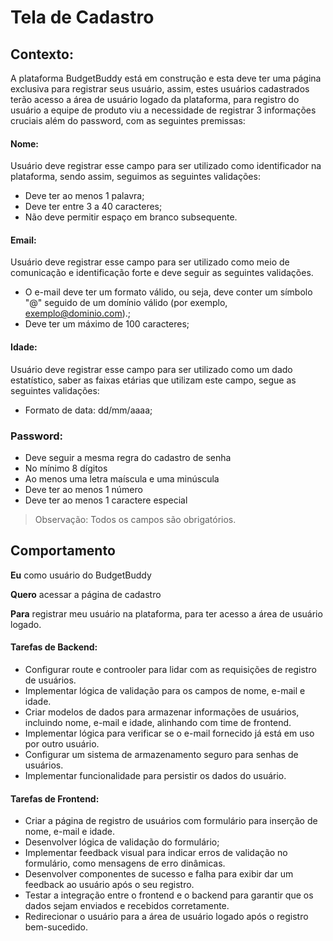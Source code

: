 # Tela de Cadastro

## Contexto:
A plataforma BudgetBuddy está em construção e esta deve ter uma página exclusiva para registrar seus usuário, assim, estes usuários cadastrados terão acesso a área de usuário logado da plataforma, para registro do usuário a equipe de produto viu a necessidade de registrar 3 informações cruciais além do password, com as seguintes premissas:

#### Nome: 
Usuário deve registrar esse campo para ser utilizado como identificador na plataforma, sendo assim, seguimos as seguintes validações:

- Deve ter ao menos 1 palavra;
- Deve ter entre 3 a 40 caracteres;
- Não deve permitir espaço em branco subsequente.

#### Email: 
Usuário deve registrar esse campo para ser utilizado como meio de comunicação e identificação forte e deve seguir as seguintes validações.

- O e-mail deve ter um formato válido, ou seja, deve conter um símbolo "@" seguido de um domínio válido (por exemplo, exemplo@dominio.com).;
- Deve ter um máximo de 100 caracteres;

#### Idade: 
Usuário deve registrar esse campo para ser utilizado como um dado estatístico, saber as faixas etárias que utilizam este campo, segue as seguintes validações:

- Formato de data: dd/mm/aaaa;

### Password:
- Deve seguir a mesma regra do cadastro de senha
- No mínimo 8 dígitos
- Ao menos uma letra maíscula e uma minúscula
- Deve ter ao menos 1 número
- Deve ter ao menos 1 caractere especial
  
> Observação: Todos os campos são obrigatórios.

## Comportamento
__Eu__ como usuário do BudgetBuddy

__Quero__  acessar a página de cadastro

__Para__ registrar meu usuário na plataforma, para ter acesso a área de usuário logado.

#### Tarefas de Backend:

- Configurar route e controoler para lidar com as requisições de registro de usuários.
- Implementar lógica de validação para os campos de nome, e-mail e idade.
- Criar modelos de dados para armazenar informações de usuários, incluindo nome, e-mail e  idade, alinhando com time de frontend.
- Implementar lógica para verificar se o e-mail fornecido já está em uso por outro usuário.
- Configurar um sistema de armazenamento seguro para senhas de usuários.
- Implementar funcionalidade para persistir os dados do usuário.

#### Tarefas de Frontend:

- Criar a página de registro de usuários com formulário para inserção de nome, e-mail e idade.
- Desenvolver lógica de validação do formulário;
- Implementar feedback visual para indicar erros de validação no formulário, como mensagens de erro dinâmicas.
- Desenvolver componentes de sucesso e falha para exibir dar um feedback ao usuário após o seu registro.
- Testar a integração entre o frontend e o backend para garantir que os dados sejam enviados e recebidos corretamente.
- Redirecionar o usuário para a área de usuário logado após o registro bem-sucedido.
